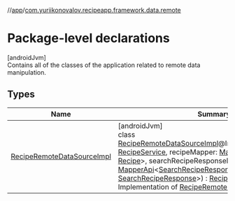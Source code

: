 //[app](../../index.md)/[com.yuriikonovalov.recipeapp.framework.data.remote](index.md)

# Package-level declarations

[androidJvm]\
Contains all of the classes of the application related to remote data manipulation.

## Types

| Name | Summary |
|---|---|
| [RecipeRemoteDataSourceImpl](-recipe-remote-data-source-impl/index.md) | [androidJvm]<br>class [RecipeRemoteDataSourceImpl](-recipe-remote-data-source-impl/index.md)@Injectconstructor(service: [RecipeService](../com.yuriikonovalov.recipeapp.framework.data.remote.service/-recipe-service/index.md), recipeMapper: [MapperApi](../com.yuriikonovalov.recipeapp.framework.data.remote.mapper/-mapper-api/index.md)&lt;[RecipeApi](../com.yuriikonovalov.recipeapp.framework.data.remote.model/-recipe-api/index.md), [Recipe](../com.yuriikonovalov.recipeapp.application.entities/-recipe/index.md)&gt;, searchRecipeResponseMapper: [MapperApi](../com.yuriikonovalov.recipeapp.framework.data.remote.mapper/-mapper-api/index.md)&lt;[SearchRecipeResponseApi](../com.yuriikonovalov.recipeapp.framework.data.remote.model/-search-recipe-response-api/index.md), [SearchRecipeResponse](../com.yuriikonovalov.recipeapp.application.entities/-search-recipe-response/index.md)&gt;) : [RecipeRemoteDataSource](../com.yuriikonovalov.recipeapp.data.remote/-recipe-remote-data-source/index.md)<br>Implementation of [RecipeRemoteDataSource](../com.yuriikonovalov.recipeapp.data.remote/-recipe-remote-data-source/index.md). |
